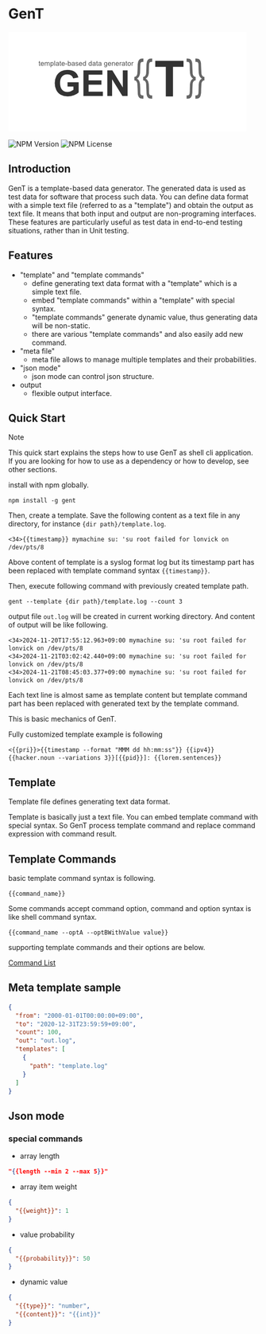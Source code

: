 # GenT

![GenT logo](https://github.com/tomo-waka/gent/raw/main/media/gent_logo.png)

![NPM Version](https://img.shields.io/npm/v/%40gent-js%2Fgent)
![NPM License](https://img.shields.io/npm/l/%40gent-js%2Fgent)

## Introduction

GenT is a template-based data generator. The generated data is used as test data for software that process such data. You can define data format with a simple text file (referred to as a "template") and obtain the output as text file. It means that both input and output are non-programing interfaces. These features are particularly useful as test data in end-to-end testing situations, rather than in Unit testing.

## Features

* "template" and "template commands"
    * define generating text data format with a "template" which is a simple text file.
    * embed "template commands" within a "template" with special syntax.
    * "template commands" generate dynamic value, thus generating data will be non-static.
    * there are various "template commands" and also easily add new command.
* "meta file"
    * meta file allows to manage multiple templates and their probabilities.
* "json mode"
    * json mode can control json structure.
* output
    * flexible output interface.

## Quick Start

> [!NOTE]
> This quick start explains the steps how to use GenT as shell cli application. If you are looking for how to use as a dependency or how to develop, see other sections.

install with npm globally.

```shell
npm install -g gent
```

Then, create a template. Save the following content as a text file in any directory, for instance `{dir path}/template.log`.

```text
<34>{{timestamp}} mymachine su: 'su root failed for lonvick on /dev/pts/8
```

Above content of template is a syslog format log but its timestamp part has been replaced with template command syntax `{{timestamp}}`.

Then, execute following command with previously created template path.

```shell
gent --template {dir path}/template.log --count 3
```
output file `out.log` will be created in current working directory.
And content of output will be like following.

```text
<34>2024-11-20T17:55:12.963+09:00 mymachine su: 'su root failed for lonvick on /dev/pts/8
<34>2024-11-21T03:02:42.440+09:00 mymachine su: 'su root failed for lonvick on /dev/pts/8
<34>2024-11-21T08:45:03.377+09:00 mymachine su: 'su root failed for lonvick on /dev/pts/8
```
Each text line is almost same as template content but template command part has been replaced with generated text by the template command.

This is basic mechanics of GenT.

Fully customized template example is following

```text
<{{pri}}>{{timestamp --format "MMM dd hh:mm:ss"}} {{ipv4}} {{hacker.noun --variations 3}}[{{pid}}]: {{lorem.sentences}}
```

## Template

Template file defines generating text data format.

Template is basically just a text file. You can embed template command with special syntax.
So GenT process template command and replace command expression with command result.

## Template Commands

basic template command syntax is following.

```text
{{command_name}}
```

Some commands accept command option, command and option syntax is like shell command syntax.
```text
{{command_name --optA --optBWithValue value}}
```

supporting template commands and their options are below.

[Command List](./docs/templateCommands)

## Meta template sample

```json
{
  "from": "2000-01-01T00:00:00+09:00",
  "to": "2020-12-31T23:59:59+09:00",
  "count": 100,
  "out": "out.log",
  "templates": [
    {
      "path": "template.log"
    }
  ]
}
```

## Json mode

### special commands

* array length

```json
"{{length --min 2 --max 5}}"
```

* array item weight

```json
{
  "{{weight}}": 1
}
```

* value probability

```json
{
  "{{probability}}": 50
}
```

* dynamic value

```json
{
  "{{type}}": "number",
  "{{content}}": "{{int}}"
}
```
